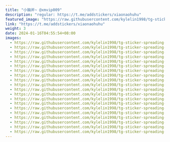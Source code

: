 ```yaml
---
title: "小脑斧~ @xmvip009"
description: "regular: https://t.me/addstickers/xiaonaohuhu"
featured_image: "https://raw.githubusercontent.com/kylelin1998/tg-sticker-spreading-worldwide-images/main/img/890c6540-4f24-4c7f-b440-3a30d0913b31.jpg"
link: "https://t.me/addstickers/xiaonaohuhu"
weight: 3
date: 2024-01-16T04:55:54+08:00
images:
  - https://raw.githubusercontent.com/kylelin1998/tg-sticker-spreading-worldwide-images/main/img/890c6540-4f24-4c7f-b440-3a30d0913b31.jpg
  - https://raw.githubusercontent.com/kylelin1998/tg-sticker-spreading-worldwide-images/main/img/090b2cf5-8aa7-4f13-8759-9ac2461c8105.jpg
  - https://raw.githubusercontent.com/kylelin1998/tg-sticker-spreading-worldwide-images/main/img/2f68d281-d00c-4990-b6d5-4efcf7e65757.jpg
  - https://raw.githubusercontent.com/kylelin1998/tg-sticker-spreading-worldwide-images/main/img/4f8c949f-e3e3-47e8-b510-d36139c82c16.jpg
  - https://raw.githubusercontent.com/kylelin1998/tg-sticker-spreading-worldwide-images/main/img/d0dcd222-db6e-4bbc-9680-30f879412578.jpg
  - https://raw.githubusercontent.com/kylelin1998/tg-sticker-spreading-worldwide-images/main/img/414f7b7d-160e-4637-a174-ac1eab913225.jpg
  - https://raw.githubusercontent.com/kylelin1998/tg-sticker-spreading-worldwide-images/main/img/b8cf47da-1fd4-4820-af05-eb93950769ab.jpg
  - https://raw.githubusercontent.com/kylelin1998/tg-sticker-spreading-worldwide-images/main/img/549198a3-12ea-4cfc-9009-9ff0783b4399.jpg
  - https://raw.githubusercontent.com/kylelin1998/tg-sticker-spreading-worldwide-images/main/img/55136465-8776-4d7d-aa61-80c533f5a9ed.jpg
  - https://raw.githubusercontent.com/kylelin1998/tg-sticker-spreading-worldwide-images/main/img/4e286eb3-b062-4462-9ca5-c1c5b45930e4.jpg
  - https://raw.githubusercontent.com/kylelin1998/tg-sticker-spreading-worldwide-images/main/img/67a74bc2-fe36-4bae-af0b-7bd9e07b63e8.jpg
  - https://raw.githubusercontent.com/kylelin1998/tg-sticker-spreading-worldwide-images/main/img/9d73055c-7578-4acb-a2b7-3a7ef2a6c588.jpg
  - https://raw.githubusercontent.com/kylelin1998/tg-sticker-spreading-worldwide-images/main/img/9c0b0987-87f6-474f-ac9d-4c5e83e5ce72.jpg
  - https://raw.githubusercontent.com/kylelin1998/tg-sticker-spreading-worldwide-images/main/img/8234c6f5-4ffb-4482-bab2-a3c5d5fa771e.jpg
  - https://raw.githubusercontent.com/kylelin1998/tg-sticker-spreading-worldwide-images/main/img/1f172b48-1b5b-49ac-bb43-e36543b4318b.jpg
  - https://raw.githubusercontent.com/kylelin1998/tg-sticker-spreading-worldwide-images/main/img/710a7e09-21a8-4e23-9f09-4becaf1512eb.jpg
  - https://raw.githubusercontent.com/kylelin1998/tg-sticker-spreading-worldwide-images/main/img/6baa6ae9-db20-448a-9a11-8c4b61901fd3.jpg
  - https://raw.githubusercontent.com/kylelin1998/tg-sticker-spreading-worldwide-images/main/img/203285c7-b063-4bed-9f74-c2be4cdc5e54.jpg
  - https://raw.githubusercontent.com/kylelin1998/tg-sticker-spreading-worldwide-images/main/img/73253a1c-8cec-4986-908a-c32500614912.jpg
  - https://raw.githubusercontent.com/kylelin1998/tg-sticker-spreading-worldwide-images/main/img/7417f836-1636-4b8b-abaa-def901fa4975.jpg
---
```

